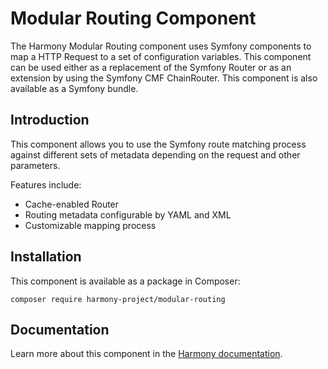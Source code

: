 Modular Routing Component
=========================

The Harmony Modular Routing component uses Symfony components to map a HTTP Request to a set of configuration variables. This component can be used either as a replacement of the Symfony Router or as an extension by using the Symfony CMF ChainRouter. This component is also available as a Symfony bundle.

Introduction
------------
This component allows you to use the Symfony route matching process against different sets of metadata depending on the request and other parameters.

Features include:
- Cache-enabled Router
- Routing metadata configurable by YAML and XML
- Customizable mapping process

Installation
------------
This component is available as a package in Composer:

    composer require harmony-project/modular-routing

Documentation
-------------
Learn more about this component in the [Harmony documentation](http://harmony-project.io).
